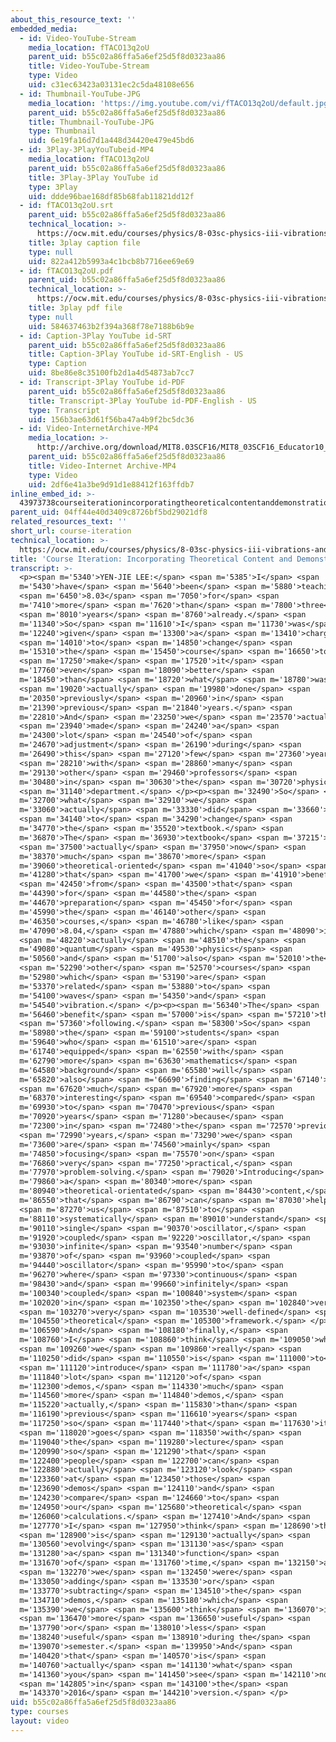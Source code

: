 ```yaml
---
about_this_resource_text: ''
embedded_media:
  - id: Video-YouTube-Stream
    media_location: fTACO13q2oU
    parent_uid: b55c02a86ffa5a6ef25d5f8d0323aa86
    title: Video-YouTube-Stream
    type: Video
    uid: c31ec63423a03131ec2c5da48108e656
  - id: Thumbnail-YouTube-JPG
    media_location: 'https://img.youtube.com/vi/fTACO13q2oU/default.jpg'
    parent_uid: b55c02a86ffa5a6ef25d5f8d0323aa86
    title: Thumbnail-YouTube-JPG
    type: Thumbnail
    uid: 6e19fa16d7d1a448d34420e479e45bd6
  - id: 3Play-3PlayYouTubeid-MP4
    media_location: fTACO13q2oU
    parent_uid: b55c02a86ffa5a6ef25d5f8d0323aa86
    title: 3Play-3Play YouTube id
    type: 3Play
    uid: ddde96bae168df85b68fab11821dd12f
  - id: fTACO13q2oU.srt
    parent_uid: b55c02a86ffa5a6ef25d5f8d0323aa86
    technical_location: >-
      https://ocw.mit.edu/courses/physics/8-03sc-physics-iii-vibrations-and-waves-fall-2016/instructor-insights/course-iteration/fTACO13q2oU.srt
    title: 3play caption file
    type: null
    uid: 822a412b5993a4c1bcb8b7716ee69e69
  - id: fTACO13q2oU.pdf
    parent_uid: b55c02a86ffa5a6ef25d5f8d0323aa86
    technical_location: >-
      https://ocw.mit.edu/courses/physics/8-03sc-physics-iii-vibrations-and-waves-fall-2016/instructor-insights/course-iteration/fTACO13q2oU.pdf
    title: 3play pdf file
    type: null
    uid: 584637463b2f394a368f78e7188b6b9e
  - id: Caption-3Play YouTube id-SRT
    parent_uid: b55c02a86ffa5a6ef25d5f8d0323aa86
    title: Caption-3Play YouTube id-SRT-English - US
    type: Caption
    uid: 8be86e8c35100fb2d1a4d54873ab7cc7
  - id: Transcript-3Play YouTube id-PDF
    parent_uid: b55c02a86ffa5a6ef25d5f8d0323aa86
    title: Transcript-3Play YouTube id-PDF-English - US
    type: Transcript
    uid: 156b3ae63d61f56ba47a4b9f2bc5dc36
  - id: Video-InternetArchive-MP4
    media_location: >-
      http://archive.org/download/MIT8.03SCF16/MIT8_03SCF16_Educator10_Course_Iteration_300k.mp4
    parent_uid: b55c02a86ffa5a6ef25d5f8d0323aa86
    title: Video-Internet Archive-MP4
    type: Video
    uid: 2df6e41a3be9d91d1e88412f163ffdb7
inline_embed_id: >-
  43973738courseiterationincorporatingtheoreticalcontentanddemonstrations11740287
parent_uid: 04ff44e40d3409c8726bf5bd29021df8
related_resources_text: ''
short_url: course-iteration
technical_location: >-
  https://ocw.mit.edu/courses/physics/8-03sc-physics-iii-vibrations-and-waves-fall-2016/instructor-insights/course-iteration
title: 'Course Iteration: Incorporating Theoretical Content and Demonstrations'
transcript: >-
  <p><span m='5340'>YEN-JIE LEE:</span> <span m='5385'>I</span> <span
  m='5430'>have</span> <span m='5640'>been</span> <span m='5880'>teaching</span>
  <span m='6450'>8.03</span> <span m='7050'>for</span> <span
  m='7410'>more</span> <span m='7620'>than</span> <span m='7800'>three</span>
  <span m='8010'>years</span> <span m='8760'>already.</span> <span
  m='11340'>So</span> <span m='11610'>I</span> <span m='11730'>was</span> <span
  m='12240'>given</span> <span m='13300'>a</span> <span m='13410'>charge</span>
  <span m='14010'>to</span> <span m='14850'>change</span> <span
  m='15310'>the</span> <span m='15450'>course</span> <span m='16650'>to</span>
  <span m='17250'>make</span> <span m='17520'>it</span> <span
  m='17760'>even</span> <span m='18090'>better</span> <span
  m='18450'>than</span> <span m='18720'>what</span> <span m='18780'>was</span>
  <span m='19020'>actually</span> <span m='19980'>done</span> <span
  m='20350'>previously</span> <span m='20960'>in</span> <span
  m='21390'>previous</span> <span m='21840'>years.</span> <span
  m='22810'>And</span> <span m='23250'>we</span> <span m='23570'>actually</span>
  <span m='23940'>made</span> <span m='24240'>a</span> <span
  m='24300'>lot</span> <span m='24540'>of</span> <span
  m='24670'>adjustment</span> <span m='26190'>during</span> <span
  m='26490'>this</span> <span m='27120'>few</span> <span m='27360'>years</span>
  <span m='28210'>with</span> <span m='28860'>many</span> <span
  m='29130'>other</span> <span m='29460'>professors</span> <span
  m='30480'>in</span> <span m='30630'>the</span> <span m='30720'>physics</span>
  <span m='31140'>department.</span> </p><p><span m='32490'>So</span> <span
  m='32700'>what</span> <span m='32910'>we</span> <span
  m='33060'>actually</span> <span m='33330'>did</span> <span m='33660'>is</span>
  <span m='34140'>to</span> <span m='34290'>change</span> <span
  m='34770'>the</span> <span m='35520'>textbook.</span> <span
  m='36870'>The</span> <span m='36930'>textbook</span> <span m='37215'>is</span>
  <span m='37500'>actually</span> <span m='37950'>now</span> <span
  m='38370'>much</span> <span m='38670'>more</span> <span
  m='39060'>theoretical-oriented</span> <span m='41040'>so</span> <span
  m='41280'>that</span> <span m='41700'>we</span> <span m='41910'>benefit</span>
  <span m='42450'>from</span> <span m='43500'>that</span> <span
  m='44390'>for</span> <span m='44580'>the</span> <span
  m='44670'>preparation</span> <span m='45450'>for</span> <span
  m='45990'>the</span> <span m='46140'>other</span> <span
  m='46350'>courses,</span> <span m='46780'>like</span> <span
  m='47090'>8.04,</span> <span m='47880'>which</span> <span m='48090'>is</span>
  <span m='48220'>actually</span> <span m='48510'>the</span> <span
  m='49080'>quantum</span> <span m='49530'>physics</span> <span
  m='50560'>and</span> <span m='51700'>also</span> <span m='52010'>the</span>
  <span m='52290'>other</span> <span m='52570'>courses</span> <span
  m='52980'>which</span> <span m='53190'>are</span> <span
  m='53370'>related</span> <span m='53880'>to</span> <span
  m='54100'>waves</span> <span m='54350'>and</span> <span
  m='54540'>vibration.</span> </p><p><span m='56340'>The</span> <span
  m='56460'>benefit</span> <span m='57000'>is</span> <span m='57210'>the</span>
  <span m='57360'>following.</span> <span m='58300'>So</span> <span
  m='58980'>the</span> <span m='59100'>students</span> <span
  m='59640'>who</span> <span m='61510'>are</span> <span
  m='61740'>equipped</span> <span m='62550'>with</span> <span
  m='62790'>more</span> <span m='63630'>mathematics</span> <span
  m='64580'>background</span> <span m='65580'>will</span> <span
  m='65820'>also</span> <span m='66690'>finding</span> <span m='67140'>it</span>
  <span m='67620'>much</span> <span m='67920'>more</span> <span
  m='68370'>interesting</span> <span m='69540'>compared</span> <span
  m='69930'>to</span> <span m='70470'>previous</span> <span
  m='70920'>years</span> <span m='71280'>because</span> <span
  m='72300'>in</span> <span m='72480'>the</span> <span m='72570'>previous</span>
  <span m='72990'>years,</span> <span m='73290'>we</span> <span
  m='73600'>are</span> <span m='74560'>mainly</span> <span
  m='74850'>focusing</span> <span m='75570'>on</span> <span
  m='76860'>very</span> <span m='77250'>practical,</span> <span
  m='77970'>problem-solving.</span> <span m='79020'>Introducing</span> <span
  m='79860'>a</span> <span m='80340'>more</span> <span
  m='80940'>theoretical-orientated</span> <span m='84430'>content,</span> <span
  m='86550'>that</span> <span m='86790'>can</span> <span m='87030'>help</span>
  <span m='87270'>us</span> <span m='87510'>to</span> <span
  m='88110'>systematically</span> <span m='89010'>understand</span> <span
  m='90110'>single</span> <span m='90370'>oscillator,</span> <span
  m='91920'>coupled</span> <span m='92220'>oscillator,</span> <span
  m='93030'>infinite</span> <span m='93540'>number</span> <span
  m='93870'>of</span> <span m='93960'>coupled</span> <span
  m='94440'>oscillator</span> <span m='95990'>to</span> <span
  m='96270'>where</span> <span m='97330'>continuous</span> <span
  m='98430'>and</span> <span m='99660'>infinitely</span> <span
  m='100340'>coupled</span> <span m='100840'>system</span> <span
  m='102020'>in</span> <span m='102350'>the</span> <span m='102840'>very,</span>
  <span m='103270'>very</span> <span m='103530'>well-defined</span> <span
  m='104550'>theoretical</span> <span m='105300'>framework.</span> </p><p><span
  m='106590'>And</span> <span m='108180'>finally,</span> <span
  m='108760'>I</span> <span m='108860'>think</span> <span m='109050'>what</span>
  <span m='109260'>we</span> <span m='109860'>really</span> <span
  m='110250'>did</span> <span m='110550'>is</span> <span m='111000'>to</span>
  <span m='111120'>introduce</span> <span m='111780'>a</span> <span
  m='111840'>lot</span> <span m='112120'>of</span> <span
  m='112300'>demos,</span> <span m='114330'>much</span> <span
  m='114560'>more</span> <span m='114840'>demos,</span> <span
  m='115220'>actually,</span> <span m='115830'>than</span> <span
  m='116190'>previous</span> <span m='116610'>years</span> <span
  m='117250'>so</span> <span m='117440'>that</span> <span m='117630'>it</span>
  <span m='118020'>goes</span> <span m='118350'>with</span> <span
  m='119040'>the</span> <span m='119280'>lecture</span> <span
  m='120990'>so</span> <span m='121290'>that</span> <span
  m='122400'>people</span> <span m='122700'>can</span> <span
  m='122880'>actually</span> <span m='123120'>look</span> <span
  m='123360'>at</span> <span m='123450'>those</span> <span
  m='123690'>demos</span> <span m='124110'>and</span> <span
  m='124230'>compare</span> <span m='124660'>to</span> <span
  m='124950'>our</span> <span m='125680'>theoretical</span> <span
  m='126060'>calculations.</span> <span m='127410'>And</span> <span
  m='127770'>I</span> <span m='127950'>think</span> <span m='128690'>that</span>
  <span m='128900'>is</span> <span m='129130'>actually</span> <span
  m='130560'>evolving</span> <span m='131130'>as</span> <span
  m='131280'>a</span> <span m='131340'>function</span> <span
  m='131670'>of</span> <span m='131760'>time,</span> <span m='132150'>and</span>
  <span m='132270'>we</span> <span m='132450'>were</span> <span
  m='133050'>adding</span> <span m='133530'>or</span> <span
  m='133770'>subtracting</span> <span m='134510'>the</span> <span
  m='134710'>demos,</span> <span m='135180'>which</span> <span
  m='135390'>we</span> <span m='135600'>think</span> <span m='136070'>is</span>
  <span m='136470'>more</span> <span m='136650'>useful</span> <span
  m='137790'>or</span> <span m='138010'>less</span> <span
  m='138240'>useful</span> <span m='138910'>during the</span> <span
  m='139070'>semester.</span> <span m='139950'>And</span> <span
  m='140420'>that</span> <span m='140570'>is</span> <span
  m='140760'>actually</span> <span m='141130'>what</span> <span
  m='141360'>you</span> <span m='141450'>see</span> <span m='142110'>now</span>
  <span m='142805'>in</span> <span m='143100'>the</span> <span
  m='143370'>2016</span> <span m='144210'>version.</span> </p>
uid: b55c02a86ffa5a6ef25d5f8d0323aa86
type: courses
layout: video
---
```

